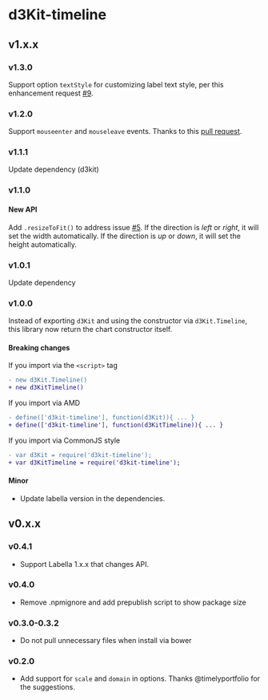 # d3Kit-timeline

## v1.x.x

### v1.3.0

Support option `textStyle` for customizing label text style, per this enhancement request [#9](https://github.com/kristw/d3kit-timeline/issues/9).

### v1.2.0

Support `mouseenter` and `mouseleave` events. Thanks to this [pull request](https://github.com/kristw/d3kit-timeline/pull/8).

### v1.1.1

Update dependency (d3kit)

### v1.1.0

#### New API

Add `.resizeToFit()` to address issue [#5](https://github.com/kristw/d3kit-timeline/issues/5). If the direction is *left* or *right*, it will set the width automatically. If the direction is *up* or *down*, it will set the height automatically.

### v1.0.1

Update dependency

### v1.0.0

Instead of exporting `d3Kit` and using the constructor via `d3Kit.Timeline`, this library now return the chart constructor itself.

#### Breaking changes

If you import via the `<script>` tag

```diff
- new d3Kit.Timeline()
+ new d3KitTimeline()
```

If you import via AMD

```diff
- define(['d3kit-timeline'], function(d3Kit)){ ... }
+ define(['d3kit-timeline'], function(d3KitTimeline)){ ... }
```

If you import via CommonJS style

```diff
- var d3Kit = require('d3kit-timeline');
+ var d3KitTimeline = require('d3kit-timeline');
```

#### Minor

- Update labella version in the dependencies.

## v0.x.x

### v0.4.1
- Support Labella 1.x.x that changes API.

### v0.4.0
- Remove .npmignore and add prepublish script to show package size

### v0.3.0-0.3.2
- Do not pull unnecessary files when install via bower

### v0.2.0
- Add support for ```scale``` and ```domain``` in options. Thanks @timelyportfolio for the suggestions.
